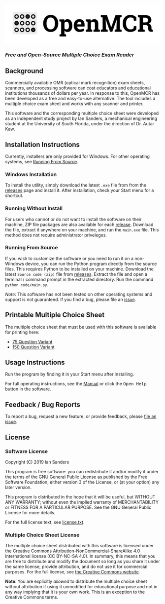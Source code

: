 ## ![OpenMCR](code/assets/wordmark.png)

### _Free and Open-Source Multiple Choice Exam Reader_

## Background

Commercially available OMR (optical mark recognition) exam sheets, scanners, and
processing software can cost educators and educational institutions thousands of
dollars per year. In response to this, OpenMCR has been developed as a free and
easy-to-use alternative. The tool includes a multiple choice exam sheet and
works with any scanner and printer.

This software and the
corresponding multiple choice sheet were developed as an independent study
project by Ian Sanders, a mechanical engineering student at the University of
South Florida, under the direction of Dr. Autar Kaw.

## Installation Instructions

Currently, installers are only provided for Windows. For other operating
systems, see [Running From Source](#running-from-source).

### Windows Installation

To install the utility, simply download the latest `.exe` file from from the
[releases](https://github.com/iansan5653/open-mcr/releases) page and
install it. After installation, check your Start menu for a shortcut.

### Running Without Install

For users who cannot or do not want to install the software on their machine,
ZIP file packages are also available for each [release](https://github.com/iansan5653/open-mcr/releases). Download the file,
extract it anywhere on your machine, and run the `main.exe` file. This method
does not require administrator priveleges.

### Running From Source

If you wish to customize the software or you need to run it on a non-Windows
device, you can run the Python program directly from the source files. This
requires Python to be installed on your machine. Download
the latest `Source code (zip)` file from [releases](https://github.com/iansan5653/open-mcr/releases).
Extract the file and open a terminal / command prompt in the extracted directory.
Run the command `python code/main.py`.

_Note_: This software has not been tested on other operating systems and support
is not guarunteed. If you find a bug, please file an [issue](https://github.com/iansan5653/open-mcr/issues).

## Printable Multiple Choice Sheet

The multiple choice sheet that must be used with this software is available
for printing here:

* [75 Question Variant](https://github.com/iansan5653/open-mcr/raw/master/code/assets/multiple_choice_sheet_75q.pdf)
* [150 Question Variant](https://github.com/iansan5653/open-mcr/raw/master/code/assets/multiple_choice_sheet_150q.pdf)

## Usage Instructions

Run the program by finding it in your Start menu after installing.

For full operating instructions, see the [Manual](code/assets/manual.md) or
click the <kbd>Open Help</kbd> button in the software.

## Feedback / Bug Reports

To report a bug, request a new feature, or provide feedback, please
[file an issue](https://github.com/iansan5653/open-mcr/issues/new).

## License

### Software License

Copyright (C) 2019 Ian Sanders

This program is free software: you can redistribute it and/or modify
it under the terms of the GNU General Public License as published by
the Free Software Foundation, either version 3 of the License, or
(at your option) any later version.

This program is distributed in the hope that it will be useful,
but WITHOUT ANY WARRANTY; without even the implied warranty of
MERCHANTABILITY or FITNESS FOR A PARTICULAR PURPOSE.  See the
GNU General Public License for more details.

For the full license text, see [license.txt](./license.txt).

### Multiple Choice Sheet License

The multiple choice sheet distributed with this software is licensed under the
Creative Commons Attribution-NonCommercial-ShareAlike 4.0 International license
(CC BY-NC-SA 4.0). In summary, this means that you are free to distribute and
modify the document so long as you share it under the same license, provide
attribution, and do not use it for commercial purposes. For the full license,
see
[the Creative Commons website](https://creativecommons.org/licenses/by-nc-sa/4.0/).

**Note**: You are explicitly _allowed_ to distribute the multiple choice sheet
without attribution if using it unmodified for educational purpose and not
in any way implying that it is your own work. This is an exception to the
Creative Commons terms. 
